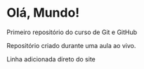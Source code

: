 # Olá, Mundo!
 Primeiro repositório do curso de Git e GitHub

 Repositório criado durante uma aula ao vivo.

Linha adicionada direto do site

